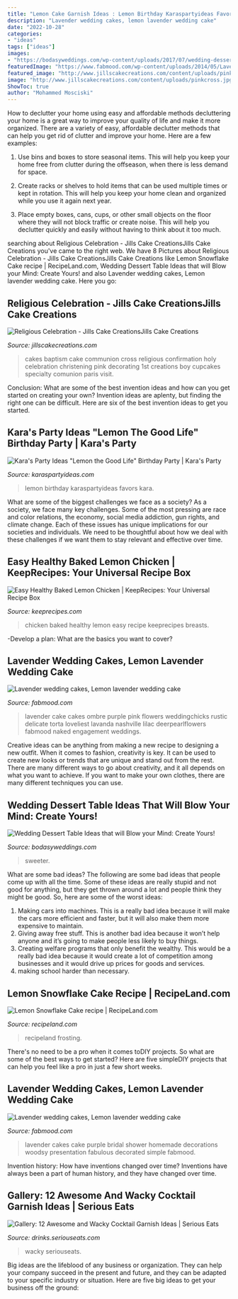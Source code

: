 ```yaml
---
title: "Lemon Cake Garnish Ideas : Lemon Birthday Karaspartyideas Favors Kara"
description: "Lavender wedding cakes, lemon lavender wedding cake"
date: "2022-10-28"
categories:
- "ideas"
tags: ["ideas"]
images:
- "https://bodasyweddings.com/wp-content/uploads/2017/07/wedding-dessert-table-ideas.jpg"
featuredImage: "https://www.fabmood.com/wp-content/uploads/2014/05/Lavender-wedding-cake1.jpg"
featured_image: "http://www.jillscakecreations.com/content/uploads/pinkcross.jpg"
image: "http://www.jillscakecreations.com/content/uploads/pinkcross.jpg"
ShowToc: true
author: "Mohammed Mosciski"
---
```



How to declutter your home using easy and affordable methods
decluttering your home is a great way to improve your quality of life and make it more organized. There are a variety of easy, affordable declutter methods that can help you get rid of clutter and improve your home. Here are a few examples:
1. Use bins and boxes to store seasonal items. This will help you keep your home free from clutter during the offseason, when there is less demand for space.

2. Create racks or shelves to hold items that can be used multiple times or kept in rotation. This will help you keep your home clean and organized while you use it again next year.

3. Place empty boxes, cans, cups, or other small objects on the floor where they will not block traffic or create noise. This will help you declutter quickly and easily without having to think about it too much.


	

		
searching about Religious Celebration - Jills Cake CreationsJills Cake Creations you've came to the right web. We have 8 Pictures about Religious Celebration - Jills Cake CreationsJills Cake Creations like Lemon Snowflake Cake recipe | RecipeLand.com, Wedding Dessert Table Ideas that will Blow your Mind: Create Yours! and also Lavender wedding cakes, Lemon lavender wedding cake. Here you go:
		
    
## Religious Celebration - Jills Cake CreationsJills Cake Creations

<img loading=lazy src="http://www.jillscakecreations.com/content/uploads/pinkcross.jpg" onerror="this.onerror=null;this.src='https://tse2.mm.bing.net/th?id=OIP.IqsP6S391ZmeeruA5uKKwwHaJ4&amp;pid=15.1';" alt="Religious Celebration - Jills Cake CreationsJills Cake Creations">

_Source: jillscakecreations.com_

>cakes baptism cake communion cross religious confirmation holy celebration christening pink decorating 1st creations boy cupcakes specialty comunion paris visit. 

	

Conclusion: What are some of the best invention ideas and how can you get started on creating your own?
Invention ideas are aplenty, but finding the right one can be difficult. Here are six of the best invention ideas to get you started.

    
## Kara&#039;s Party Ideas &quot;Lemon The Good Life&quot; Birthday Party | Kara&#039;s Party

<img loading=lazy src="http://karaspartyideas.com/wp-content/uploads/2016/08/Lemon-the-Good-Life-Birthday-Party-via-Karas-Party-Ideas-KarasPartyIdeas.com7_.jpg" onerror="this.onerror=null;this.src='https://tse1.mm.bing.net/th?id=OIP.d2NzbTeR0Whc8EhTxKtciwHaLH&amp;pid=15.1';" alt="Kara&#039;s Party Ideas &quot;Lemon the Good Life&quot; Birthday Party | Kara&#039;s Party">

_Source: karaspartyideas.com_

>lemon birthday karaspartyideas favors kara. 

	

What are some of the biggest challenges we face as a society?
As a society, we face many key challenges. Some of the most pressing are race and color relations, the economy, social media addiction, gun rights, and climate change. Each of these issues has unique implications for our societies and individuals. We need to be thoughtful about how we deal with these challenges if we want them to stay relevant and effective over time.

    
## Easy Healthy Baked Lemon Chicken | KeepRecipes: Your Universal Recipe Box

<img loading=lazy src="http://keeprecipes.com/sites/keeprecipes/files/9899_1463942571_0.jpg" onerror="this.onerror=null;this.src='https://tse2.mm.bing.net/th?id=OIP.d-E5V3Dbh1nT2RUq5oSy-AHaLH&amp;pid=15.1';" alt="Easy Healthy Baked Lemon Chicken | KeepRecipes: Your Universal Recipe Box">

_Source: keeprecipes.com_

>chicken baked healthy lemon easy recipe keeprecipes breasts. 

	

-Develop a plan: What are the basics you want to cover?

    
## Lavender Wedding Cakes, Lemon Lavender Wedding Cake

<img loading=lazy src="https://www.fabmood.com/wp-content/uploads/2014/05/Lavender-wedding-cake1.jpg" onerror="this.onerror=null;this.src='https://tse2.mm.bing.net/th?id=OIP.L4RhgerJr0x6DgctOlxSsgHaLH&amp;pid=15.1';" alt="Lavender wedding cakes, Lemon lavender wedding cake">

_Source: fabmood.com_

>lavender cake cakes ombre purple pink flowers weddingchicks rustic delicate torta loveliest lavanda nashville lilac deerpearlflowers fabmood naked engagement weddings. 

	

Creative ideas can be anything from making a new recipe to designing a new outfit. When it comes to fashion, creativity is key. It can be used to create new looks or trends that are unique and stand out from the rest. There are many different ways to go about creativity, and it all depends on what you want to achieve. If you want to make your own clothes, there are many different techniques you can use.

    
## Wedding Dessert Table Ideas That Will Blow Your Mind: Create Yours!

<img loading=lazy src="https://bodasyweddings.com/wp-content/uploads/2017/07/wedding-dessert-table-ideas.jpg" onerror="this.onerror=null;this.src='https://tse3.mm.bing.net/th?id=OIP.OP4QB8WMlQjGFC_dCzLObQHaJ4&amp;pid=15.1';" alt="Wedding Dessert Table Ideas that will Blow your Mind: Create Yours!">

_Source: bodasyweddings.com_

>sweeter. 

	

What are some bad ideas?
The following are some bad ideas that people come up with all the time. Some of these ideas are really stupid and not good for anything, but they get thrown around a lot and people think they might be good. So, here are some of the worst ideas:
1) Making cars into machines. This is a really bad idea because it will make the cars more efficient and faster, but it will also make them more expensive to maintain.
2) Giving away free stuff. This is another bad idea because it won’t help anyone and it’s going to make people less likely to buy things.
3) Creating welfare programs that only benefit the wealthy. This would be a really bad idea because it would create a lot of competition among businesses and it would drive up prices for goods and services.
4) making school harder than necessary.

    
## Lemon Snowflake Cake Recipe | RecipeLand.com

<img loading=lazy src="https://recipeland.com/images/r/53/619bb5603875e62358b6_1024.jpg" onerror="this.onerror=null;this.src='https://tse2.mm.bing.net/th?id=OIP.T-uM9jvVbpPrKHxr7HLU_wHaId&amp;pid=15.1';" alt="Lemon Snowflake Cake recipe | RecipeLand.com">

_Source: recipeland.com_

>recipeland frosting. 

	

There's no need to be a pro when it comes toDIY projects. So what are some of the best ways to get started? Here are five simpleDIY projects that can help you feel like a pro in just a few short weeks.

    
## Lavender Wedding Cakes, Lemon Lavender Wedding Cake

<img loading=lazy src="http://fabmood.com/wp-content/uploads/2014/05/Lavender-wedding-cake7.jpg" onerror="this.onerror=null;this.src='https://tse2.mm.bing.net/th?id=OIP.1788toTE38yhBNQFzPrDjAHaLH&amp;pid=15.1';" alt="Lavender wedding cakes, Lemon lavender wedding cake">

_Source: fabmood.com_

>lavender cakes cake purple bridal shower homemade decorations woodsy presentation fabulous decorated simple fabmood. 

	

Invention history: How have inventions changed over time?
Inventions have always been a part of human history, and they have changed over time.

    
## Gallery: 12 Awesome And Wacky Cocktail Garnish Ideas | Serious Eats

<img loading=lazy src="http://drinks.seriouseats.com/images/2014/03/20140302chiveblossoms.jpg" onerror="this.onerror=null;this.src='https://tse1.mm.bing.net/th?id=OIP.wKmQISmZA2ZNkVAjBjkeHAHaGn&amp;pid=15.1';" alt="Gallery: 12 Awesome and Wacky Cocktail Garnish Ideas | Serious Eats">

_Source: drinks.seriouseats.com_

>wacky seriouseats. 

	

Big ideas are the lifeblood of any business or organization. They can help your company succeed in the present and future, and they can be adapted to your specific industry or situation. Here are five big ideas to get your business off the ground: 

